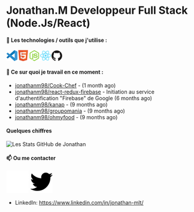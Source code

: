 # Jonathan.M Developpeur Full Stack (Node.Js/React)

#### 🔨 Les technologies / outils que j'utilise :

<div style="display: flex; margin-right: 20px;">
    <img width="30px" alt="logo visual studio code" src="./images/vscode-original.svg" />
    <img width="30px" alt="logo HTML5" src="./images/html5-original.svg" />
    <img width="30px" alt="logo node js" src="./images/nodejs-original.svg" />
    <img width="30px" alt="logo node js" src="./images/react-original.svg" />
    <img width="30px" alt="logo GitHub" src="./images/github-original.svg" />
</div>

#### 👷 Ce sur quoi je travail en ce moment :


- [jonathanm98/Cook-Chef](https://github.com/jonathanm98/Cook-Chef) -  (1 month ago)
- [jonathanm98/react-redux-firebase](https://github.com/jonathanm98/react-redux-firebase) - Initiation au service d&#39;authentification &#34;Firebase&#34; de Google (6 months ago)
- [jonathanm98/kanap](https://github.com/jonathanm98/kanap) -  (9 months ago)
- [jonathanm98/groupomania](https://github.com/jonathanm98/groupomania) -  (9 months ago)
- [jonathanm98/ohmyfood](https://github.com/jonathanm98/ohmyfood) -  (9 months ago)

#### Quelques chiffres 
![Les Stats GitHub de Jonathan](https://github-readme-stats.vercel.app/api?username=jonathanm98)

#### 📫 Ou me contacter

[![img_twitter](./images/twitter-dark.svg#gh-dark-mode-only)](https://github.com/jonathanm98)
[![img_twitter](./images/twitter-light.svg#gh-light-mode-only)](https://github.com/jonathanm98)
- LinkedIn: https://www.linkedin.com/in/jonathan-mlt/